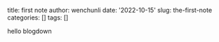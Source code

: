 
title: first note
author: wenchunli
date: '2022-10-15'
slug: the-first-note
categories: []
tags: []

hello blogdown
